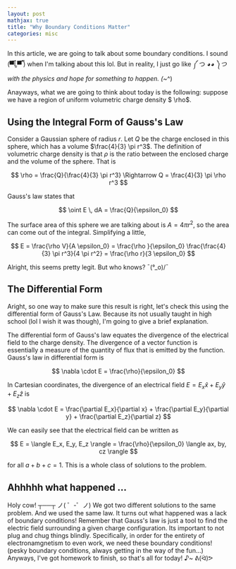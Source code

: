 ```yaml
---
layout: post
mathjax: true
title: "Why Boundary Conditions Matter"
categories: misc
---
```


In this article, we are going to talk about some boundary conditions. I sound (▀̿Ĺ̯▀̿ ̿) when I'm talking about this lol.
But in reality, I just go like ༼ つ ◕_◕ ༽つ with the physics and hope for something to happen. (~_^)

Anayways, what we are going to think about today is the following: suppose we have a region of uniform volumetric charge density $ \rho$.

## Using the Integral Form of Gauss's Law

Consider a Gaussian sphere of radius $r$.
Let $Q$ be the charge enclosed in this sphere, which has a volume $\frac{4}{3} \pi r^3$.
The definition of volumetric charge density is that $\rho$ is the ratio between the enclosed charge and the volume of the sphere.
That is

$$
\rho = \frac{Q}{\frac{4}{3} \pi r^3} \Rightarrow Q = \frac{4}{3} \pi \rho r^3
$$

Gauss's law states that

$$
\oint E \, dA = \frac{Q}{\epsilon_0}
$$

The surface area of this sphere we are talking about is $A = 4 \pi r^2$, so the area can come out of the integral.
Simplifying a little,

$$
E = \frac{\rho V}{A \epsilon_0} = \frac{\rho }{\epsilon_0} \frac{\frac{4}{3} \pi r^3}{4 \pi r^2} = \frac{\rho r}{3 \epsilon_0}
$$

Alright, this seems pretty legit. But who knows? ¯\(°_o)/¯

## The Differential Form

Aright, so one way to make sure this result is right, let's check this using the differential form of Gauss's Law.
Because its not usually taught in high school (lol I wish it was though), I'm going to give a brief explanation.

The differential form of Gauss's law equates the divergence of the electrical field to the charge density.
The divergence of a vector function is essentially a measure of the quantity of flux that is emitted by the function.
Gauss's law in differential form is

$$
\nabla \cdot E = \frac{\rho}{\epsilon_0}
$$

In Cartesian coordinates, the divergence of an electrical field $E = E_x \hat{x} + E_{y} \hat{y} + E_{z} \hat{z}$ is

$$
\nabla \cdot E = \frac{\partial E_x}{\partial x} + \frac{\partial E_y}{\partial y} + \frac{\partial E_z}{\partial z}
$$

We can easily see that the electrical field can be written as

$$
E = \langle E_x, E_y, E_z \rangle = \frac{\rho}{\epsilon_0} \langle ax, by, cz \rangle
$$

for all $a+b+c = 1$.
This is a whole class of solutions to the problem.

## Ahhhhh what happened $\dots$

Holy cow! ┬──┬ ノ( ゜-゜ノ) We got two different solutions to the same problem.
And we used the same law.
It turns out what happened was a lack of boundary conditions!
Remember that Gauss's law is just a tool to find the electric field surrounding a given charge configuration.
Its important to not plug and chug things blindly.
Specifically, in order for the entirety of electronamgnetism to even work, we need these boundary conditions! (pesky boundary conditions, always getting in the way of the fun...)
Anyways, I've got homework to finish, so that's all for today! ♪~ ᕕ(ᐛ)ᕗ
